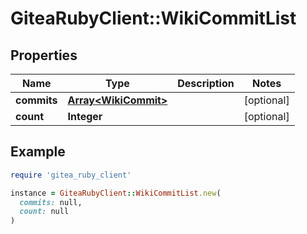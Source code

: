 # GiteaRubyClient::WikiCommitList

## Properties

| Name | Type | Description | Notes |
| ---- | ---- | ----------- | ----- |
| **commits** | [**Array&lt;WikiCommit&gt;**](WikiCommit.md) |  | [optional] |
| **count** | **Integer** |  | [optional] |

## Example

```ruby
require 'gitea_ruby_client'

instance = GiteaRubyClient::WikiCommitList.new(
  commits: null,
  count: null
)
```

